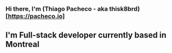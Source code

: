 ### Hi there, I'm (Thiago Pacheco - aka thisk8brd)[https://pacheco.io]

## I'm Full-stack developer currently based in Montreal